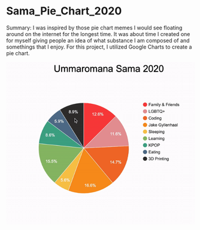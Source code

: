 # Sama_Pie_Chart_2020

Summary: I was inspired by those pie chart memes I would see floating around on the internet for the longest time. It was about time I created one for myself giving people an idea of what substance I am composed of and somethings that I enjoy. For this project, I utilized Google Charts to create a pie chart.

![](sama.gif)
